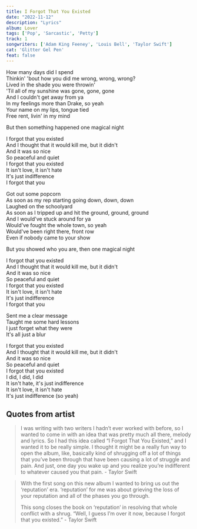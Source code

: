 ```yaml
---
title: I Forgot That You Existed
date: "2022-11-12"
description: "Lyrics"
album: Lover
tags: ['Pop', 'Sarcastic', 'Petty']
track: 1
songwriters: ['Adam King Feeney', 'Louis Bell', 'Taylor Swift']
cat: 'Glitter Gel Pen'
feat: false
---
```

<p className="verse-one">
How many days did I spend <br />
Thinkin' 'bout how you did me wrong, wrong, wrong? <br />
Lived in the shade you were throwin' <br />
'Til all of my sunshine was gone, gone, gone <br />
And I couldn't get away from ya <br />
In my feelings more than Drake, so yeah <br />
Your name on my lips, tongue tied <br />
Free rent, livin' in my mind <br />
</p>
<p className="pre-chorus">
But then something happened one magical night <br />
</p>
<p className="chorus">
I forgot that you existed <br />
And I thought that it would kill me, but it didn't <br />
And it was so nice <br />
So peaceful and quiet <br />
I forgot that you existed <br />
It isn't love, it isn't hate <br />
It's just indifference <br />
I forgot that you <br />
</p>
<p className="verse-two">
Got out some popcorn <br />
As soon as my rep starting going down, down, down <br />
Laughed on the schoolyard <br />
As soon as I tripped up and hit the ground, ground, ground <br />
And I would've stuck around for ya <br />
Would've fought the whole town, so yeah <br />
Would've been right there, front row <br />
Even if nobody came to your show <br />
</p>
<p className="pre-chorus">
But you showed who you are, then one magical night <br />
</p>
<p className="chorus">
I forgot that you existed <br />
And I thought that it would kill me, but it didn't <br />
And it was so nice <br />
So peaceful and quiet <br />
I forgot that you existed <br />
It isn't love, it isn't hate <br />
It's just indifference <br />
I forgot that you <br />
</p>
<p className="bridge">
Sent me a clear message <br />
Taught me some hard lessons <br />
I just forget what they were <br />
It's all just a blur <br />
</p>
<p className="chorus">
I forgot that you existed <br />
And I thought that it would kill me, but it didn't <br />
And it was so nice <br />
So peaceful and quiet <br />
I forgot that you existed <br />
I did, I did, I did <br />
It isn't hate, it's just indifference <br />
It isn't love, it isn't hate <br />
It's just indifference (so yeah) <br />
</p>


## Quotes from artist

<blockquote>
I was writing with two writers I hadn’t ever worked with before, so I wanted to come in with an idea that was pretty much all there, melody and lyrics. So I had this idea called “I Forgot That You Existed,” and I wanted it to be really simple. I thought it might be a really fun way to open the album, like, basically kind of shrugging off a lot of things that you’ve been through that have been causing a lot of struggle and pain. And just, one day you wake up and you realize you’re indifferent to whatever caused you that pain. - Taylor Swift
</blockquote>

<blockquote>
With the first song on this new album I wanted to bring us out the ‘reputation’ era. ‘reputation’ for me was about grieving the loss of your reputation and all of the phases you go through.

This song closes the book on ‘reputation’ in resolving that whole conflict with a shrug. “Well, I guess I’m over it now, because I forgot that you existed.” - Taylor Swift
</blockquote>